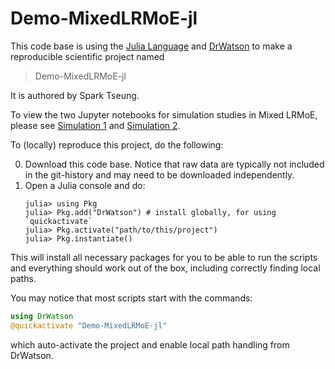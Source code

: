 # Demo-MixedLRMoE-jl

This code base is using the [Julia Language](https://julialang.org/) and
[DrWatson](https://juliadynamics.github.io/DrWatson.jl/stable/)
to make a reproducible scientific project named
> Demo-MixedLRMoE-jl

It is authored by Spark Tseung.

To view the two Jupyter notebooks for simulation studies in Mixed LRMoE,
please see [Simulation 1](https://nbviewer.org/github/sparktseung/Demo-MixedLRMoE-jl/blob/main/notebooks/simulation-1.ipynb)
and [Simulation 2](https://nbviewer.org/github/sparktseung/Demo-MixedLRMoE-jl/blob/main/notebooks/simulation-2.ipynb).

To (locally) reproduce this project, do the following:

0. Download this code base. Notice that raw data are typically not included in the
   git-history and may need to be downloaded independently.
1. Open a Julia console and do:
   ```
   julia> using Pkg
   julia> Pkg.add("DrWatson") # install globally, for using `quickactivate`
   julia> Pkg.activate("path/to/this/project")
   julia> Pkg.instantiate()
   ```

This will install all necessary packages for you to be able to run the scripts and
everything should work out of the box, including correctly finding local paths.

You may notice that most scripts start with the commands:
```julia
using DrWatson
@quickactivate "Demo-MixedLRMoE-jl"
```
which auto-activate the project and enable local path handling from DrWatson.
